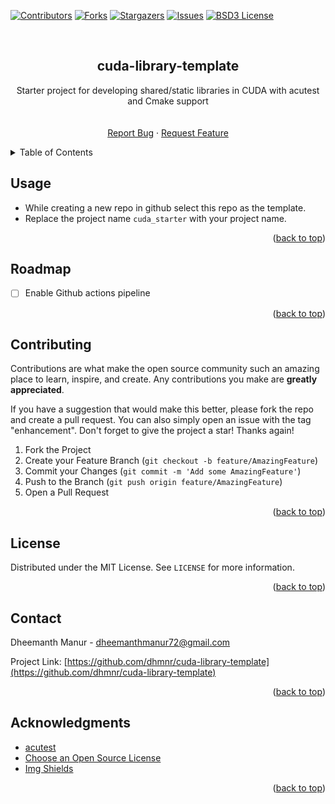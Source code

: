 <div id="top"></div>
<!--
*** Thanks for checking out the Best-README-Template. If you have a suggestion
*** that would make this better, please fork the repo and create a pull request
*** or simply open an issue with the tag "enhancement".
*** Don't forget to give the project a star!
*** Thanks again! Now go create something AMAZING! :D
-->



<!-- PROJECT SHIELDS -->
<!--
*** I'm using markdown "reference style" links for readability.
*** Reference links are enclosed in brackets [ ] instead of parentheses ( ).
*** See the bottom of this document for the declaration of the reference variables
*** for contributors-url, forks-url, etc. This is an optional, concise syntax you may use.
*** https://www.markdownguide.org/basic-syntax/#reference-style-links
-->
[![Contributors][contributors-shield]][contributors-url]
[![Forks][forks-shield]][forks-url]
[![Stargazers][stars-shield]][stars-url]
[![Issues][issues-shield]][issues-url]
[![BSD3 License][license-shield]][license-url]



<!-- PROJECT LOGO -->
<br />
<div align="center">
<h2 align="center">cuda-library-template</h2>
<p></p>

  <p align="center">
    Starter project for developing shared/static libraries in CUDA with acutest and Cmake support
    <br />
    <!-- <a href="https://github.com/dhmnr/cuda-library-template"><strong>Explore the docs »</strong></a> -->
    <br />
    <br />
    <a href="https://github.com/dhmnr/cuda-library-template/issues">Report Bug</a>
    ·
    <a href="https://github.com/dhmnr/cuda-library-template/issues">Request Feature</a>
  </p>
</div>



<!-- TABLE OF CONTENTS -->
<details>
  <summary>Table of Contents</summary>
  <ol>
    <li><a href="#Usage">About The Project</a></li>
    <li><a href="#contributing">Contributing</a></li>
    <li><a href="#license">License</a></li>
    <li><a href="#contact">Contact</a></li>
    <li><a href="#acknowledgments">Acknowledgments</a></li>
  </ol>
</details>



<!-- ABOUT THE PROJECT -->
## Usage

* While creating a new repo in github select this repo as the template. 
* Replace the project name `cuda_starter` with your project name.

<p align="right">(<a href="#top">back to top</a>)</p>

<!-- USAGE EXAMPLES -->



<!-- ROADMAP -->
## Roadmap
 - [ ] Enable Github actions pipeline

<!-- See the [open issues](https://github.com/dhmnr/cuda-library-template/issues) for a full list of proposed features (and known issues). -->

<p align="right">(<a href="#top">back to top</a>)</p>



<!-- CONTRIBUTING -->
## Contributing

Contributions are what make the open source community such an amazing place to learn, inspire, and create. Any contributions you make are **greatly appreciated**.

If you have a suggestion that would make this better, please fork the repo and create a pull request. You can also simply open an issue with the tag "enhancement".
Don't forget to give the project a star! Thanks again!


1. Fork the Project
2. Create your Feature Branch (`git checkout -b feature/AmazingFeature`)
3. Commit your Changes (`git commit -m 'Add some AmazingFeature'`)
4. Push to the Branch (`git push origin feature/AmazingFeature`)
5. Open a Pull Request

<p align="right">(<a href="#top">back to top</a>)</p>



<!-- LICENSE -->
## License

Distributed under the MIT License. See `LICENSE` for more information.

<p align="right">(<a href="#top">back to top</a>)</p>



<!-- CONTACT -->
## Contact

Dheemanth Manur - dheemanthmanur72@gmail.com

<!-- [@twitter_handle](https://twitter.com/twitter_handle) -->

Project Link: [https://github.com/dhmnr/cuda-library-template](https://github.com/dhmnr/cuda-library-template)

<p align="right">(<a href="#top">back to top</a>)</p>



<!-- ACKNOWLEDGMENTS -->
## Acknowledgments

* [acutest](https://github.com/mity/acutest)
* [Choose an Open Source License](https://choosealicense.com)
* [Img Shields](https://shields.io)

<p align="right">(<a href="#top">back to top</a>)</p>



<!-- MARKDOWN LINKS & IMAGES -->
<!-- https://www.markdownguide.org/basic-syntax/#reference-style-links -->
[contributors-shield]: https://img.shields.io/github/contributors/dhmnr/cuda-library-template.svg
[contributors-url]: https://github.com/dhmnr/cuda-library-template/graphs/contributors
[forks-shield]: https://img.shields.io/github/forks/dhmnr/cuda-library-template.svg
[forks-url]: https://github.com/dhmnr/cuda-library-template/network/members
[stars-shield]: https://img.shields.io/github/stars/dhmnr/cuda-library-template.svg
[stars-url]: https://github.com/dhmnr/cuda-library-template/stargazers
[issues-shield]: https://img.shields.io/github/issues/dhmnr/cuda-library-template.svg
[issues-url]: https://github.com/dhmnr/cuda-library-template/issues
[license-shield]: https://img.shields.io/github/license/dhmnr/cuda-library-template.svg
[license-url]: https://github.com/dhmnr/cuda-library-template/blob/master/LICENSE
